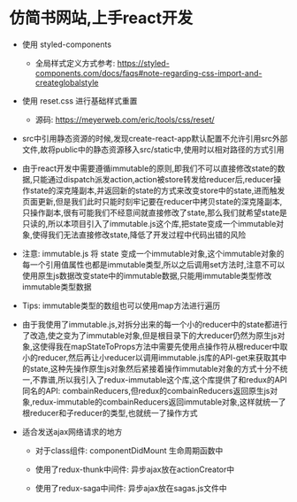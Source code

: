 # 仿简书网站,上手react开发

- 使用 styled-components

  - 全局样式定义方式参考: https://styled-components.com/docs/faqs#note-regarding-css-import-and-createglobalstyle

- 使用 reset.css 进行基础样式重置

  - 源码: https://meyerweb.com/eric/tools/css/reset/

- src中引用静态资源的时候,发现create-react-app默认配置不允许引用src外部文件,故将public中的静态资源移入src/static中,使用时以相对路径的方式引用

- 由于react开发中需要遵循immutable的原则,即我们不可以直接修改state的数据,只能通过dispatch派发action,action被store转发给reducer后,reducer操作state的深克隆副本,并返回新的state的方式来改变store中的state,进而触发页面更新,但是我们此时只能时刻牢记要在reducer中拷贝state的深克隆副本,只操作副本,很有可能我们不经意间就直接修改了state,那么我们就希望state是只读的,所以本项目引入了immutable.js这个库,把state变成一个immutable对象,使得我们无法直接修改state,降低了开发过程中代码出错的风险

- 注意: immutable.js 将 state 变成一个immutable对象,这个immutable对象的每一个引用值属性也都是immutable类型,所以之后调用set方法时,注意不可以使用原生js数据改变state中的immutable数据,只能用immutable类型修改immutable类型数据

- Tips: immutable类型的数组也可以使用map方法进行遍历

- 由于我使用了immutable.js,对拆分出来的每一个小的reducer中的state都进行了改造,使之变为了immutable对象,但是根目录下的大reducer仍然为原生js对象,这使得我在mapStateToProps方法中需要先使用点操作符从根reducer中取小的reducer,然后再让小reducer以调用immutable.js库的API-get来获取其中的state,这种先操作原生js对象然后紧接着操作immutable对象的方式十分不统一,不靠谱,所以我引入了redux-immutable这个库,这个库提供了和redux的API同名的API: combainReducers,但redux的combainReducers返回原生js对象,redux-immutable的combainReducers返回immutable对象,这样就统一了根reducer和子reducer的类型,也就统一了操作方式

- 适合发送ajax网络请求的地方

  - 对于class组件: componentDidMount 生命周期函数中

  - 使用了redux-thunk中间件: 异步ajax放在actionCreator中

  - 使用了redux-saga中间件: 异步ajax放在sagas.js文件中
